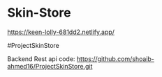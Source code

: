 # Skin-Store

https://keen-lolly-681dd2.netlify.app/


#ProjectSkinStore

Backend Rest api code: 
https://github.com/shoaib-ahmed16/ProjectSkinStore.git
